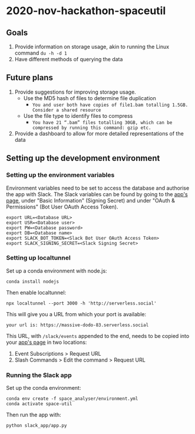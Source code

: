 # 2020-nov-hackathon-spaceutil

## Goals

1. Provide information on storage usage, akin to running the Linux command `du -h -d 1`
2. Have different methods of querying the data

## Future plans

1. Provide suggestions for improving storage usage.
    * Use the MD5 hash of files to determine file duplication
        * `You and user both have copies of file1.bam totalling 1.5GB. Consider a shared resource`
    * Use the file type to identify files to compress
        * `You have 21 “.bam” files totalling 30GB, which can be compressed by running this command: gzip etc.`
2. Provide a dashboard to allow for more detailed representations of the data

## Setting up the development environment

### Setting up the environment variables

Environment variables need to be set to access the database and authorise the app with Slack.
The Slack variables can be found by going to the [app's page](https://api.slack.com/apps), under "Basic Information" (Signing Secret) and under "OAuth & Permissions" (Bot User OAuth Access Token).

```
export URL=<Database URL>
export USR=<Database user>
export PW=<Database password>
export DB=<Database name>
export SLACK_BOT_TOKEN=<Slack Bot User OAuth Access Token>
export SLACK_SIGNING_SECRET=<Slack Signing Secret>
```

### Setting up localtunnel

Set up a conda environment with node.js:

```
conda install nodejs
```

Then enable localtunnel:

```
npx localtunnel --port 3000 -h 'http://serverless.social'
```

This will give you a URL from which your port is available:

```
your url is: https://massive-dodo-83.serverless.social
```

This URL, with `/slack/events` appended to the end, needs to be copied into your [app's page](https://api.slack.com/apps) in two locations:

1. Event Subscriptions > Request URL
2. Slash Commands > Edit the command > Request URL

### Running the Slack app

Set up the conda environment:

```
conda env create -f space_analyser/environment.yml
conda activate space-util
```

Then run the app with:

```
python slack_app/app.py
```
